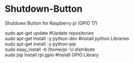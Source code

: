 # Shutdown-Button
Shutdown Button for Raspberry pi (GPIO 17)  

sudo apt-get update #Update repositories  
sudo apt-get install -y python-dev #install python Libraries  
sudo apt-get install -y python-pip  
sudo easy_install -b /home/pi -U distribute  
sudo pip install rpi.gpio #Install GPIO Library  
